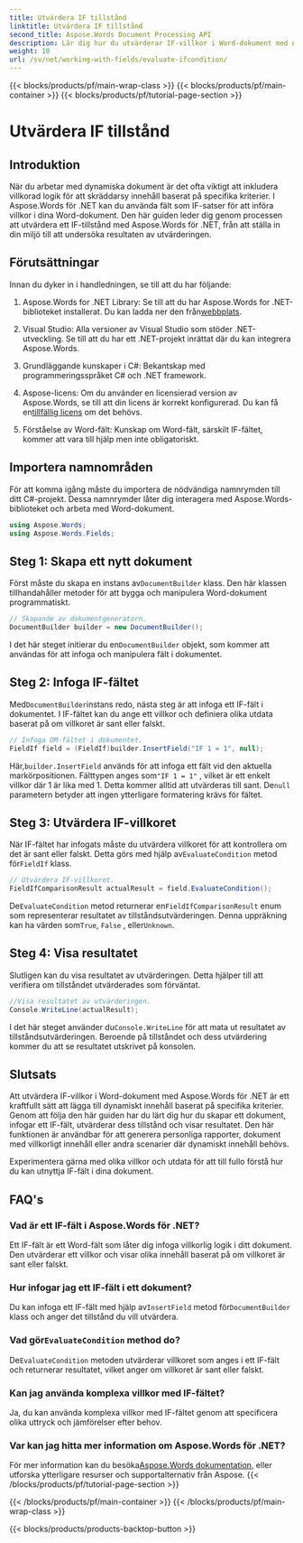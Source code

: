 ```yaml
---
title: Utvärdera IF tillstånd
linktitle: Utvärdera IF tillstånd
second_title: Aspose.Words Document Processing API
description: Lär dig hur du utvärderar IF-villkor i Word-dokument med Aspose.Words för .NET. Den här steg-för-steg-guiden täcker insättning, utvärdering och resultatvisning.
weight: 10
url: /sv/net/working-with-fields/evaluate-ifcondition/
---
```


{{< blocks/products/pf/main-wrap-class >}}
{{< blocks/products/pf/main-container >}}
{{< blocks/products/pf/tutorial-page-section >}}

# Utvärdera IF tillstånd

## Introduktion

När du arbetar med dynamiska dokument är det ofta viktigt att inkludera villkorad logik för att skräddarsy innehåll baserat på specifika kriterier. I Aspose.Words för .NET kan du använda fält som IF-satser för att införa villkor i dina Word-dokument. Den här guiden leder dig genom processen att utvärdera ett IF-tillstånd med Aspose.Words för .NET, från att ställa in din miljö till att undersöka resultaten av utvärderingen.

## Förutsättningar

Innan du dyker in i handledningen, se till att du har följande:

1.  Aspose.Words for .NET Library: Se till att du har Aspose.Words for .NET-biblioteket installerat. Du kan ladda ner den från[webbplats](https://releases.aspose.com/words/net/).

2. Visual Studio: Alla versioner av Visual Studio som stöder .NET-utveckling. Se till att du har ett .NET-projekt inrättat där du kan integrera Aspose.Words.

3. Grundläggande kunskaper i C#: Bekantskap med programmeringsspråket C# och .NET framework.

4.  Aspose-licens: Om du använder en licensierad version av Aspose.Words, se till att din licens är korrekt konfigurerad. Du kan få en[tillfällig licens](https://purchase.aspose.com/temporary-license/) om det behövs.

5. Förståelse av Word-fält: Kunskap om Word-fält, särskilt IF-fältet, kommer att vara till hjälp men inte obligatoriskt.

## Importera namnområden

För att komma igång måste du importera de nödvändiga namnrymden till ditt C#-projekt. Dessa namnrymder låter dig interagera med Aspose.Words-biblioteket och arbeta med Word-dokument.

```csharp
using Aspose.Words;
using Aspose.Words.Fields;
```

## Steg 1: Skapa ett nytt dokument

 Först måste du skapa en instans av`DocumentBuilder` klass. Den här klassen tillhandahåller metoder för att bygga och manipulera Word-dokument programmatiskt.

```csharp
// Skapande av dokumentgeneratorn.
DocumentBuilder builder = new DocumentBuilder();
```

 I det här steget initierar du en`DocumentBuilder` objekt, som kommer att användas för att infoga och manipulera fält i dokumentet.

## Steg 2: Infoga IF-fältet

 Med`DocumentBuilder`instans redo, nästa steg är att infoga ett IF-fält i dokumentet. I IF-fältet kan du ange ett villkor och definiera olika utdata baserat på om villkoret är sant eller falskt.

```csharp
// Infoga OM-fältet i dokumentet.
FieldIf field = (FieldIf)builder.InsertField("IF 1 = 1", null);
```

 Här,`builder.InsertField` används för att infoga ett fält vid den aktuella markörpositionen. Fälttypen anges som`"IF 1 = 1"` , vilket är ett enkelt villkor där 1 är lika med 1. Detta kommer alltid att utvärderas till sant. De`null` parametern betyder att ingen ytterligare formatering krävs för fältet.

## Steg 3: Utvärdera IF-villkoret

 När IF-fältet har infogats måste du utvärdera villkoret för att kontrollera om det är sant eller falskt. Detta görs med hjälp av`EvaluateCondition` metod för`FieldIf` klass.

```csharp
// Utvärdera IF-villkoret.
FieldIfComparisonResult actualResult = field.EvaluateCondition();
```

 De`EvaluateCondition` metod returnerar en`FieldIfComparisonResult` enum som representerar resultatet av tillståndsutvärderingen. Denna uppräkning kan ha värden som`True`, `False` , eller`Unknown`.

## Steg 4: Visa resultatet

Slutligen kan du visa resultatet av utvärderingen. Detta hjälper till att verifiera om tillståndet utvärderades som förväntat.

```csharp
//Visa resultatet av utvärderingen.
Console.WriteLine(actualResult);
```

 I det här steget använder du`Console.WriteLine` för att mata ut resultatet av tillståndsutvärderingen. Beroende på tillståndet och dess utvärdering kommer du att se resultatet utskrivet på konsolen.

## Slutsats

Att utvärdera IF-villkor i Word-dokument med Aspose.Words för .NET är ett kraftfullt sätt att lägga till dynamiskt innehåll baserat på specifika kriterier. Genom att följa den här guiden har du lärt dig hur du skapar ett dokument, infogar ett IF-fält, utvärderar dess tillstånd och visar resultatet. Den här funktionen är användbar för att generera personliga rapporter, dokument med villkorligt innehåll eller andra scenarier där dynamiskt innehåll behövs.

Experimentera gärna med olika villkor och utdata för att till fullo förstå hur du kan utnyttja IF-fält i dina dokument.

## FAQ's

### Vad är ett IF-fält i Aspose.Words för .NET?
Ett IF-fält är ett Word-fält som låter dig infoga villkorlig logik i ditt dokument. Den utvärderar ett villkor och visar olika innehåll baserat på om villkoret är sant eller falskt.

### Hur infogar jag ett IF-fält i ett dokument?
 Du kan infoga ett IF-fält med hjälp av`InsertField` metod för`DocumentBuilder` klass och anger det tillstånd du vill utvärdera.

###  Vad gör`EvaluateCondition` method do?
 De`EvaluateCondition` metoden utvärderar villkoret som anges i ett IF-fält och returnerar resultatet, vilket anger om villkoret är sant eller falskt.

### Kan jag använda komplexa villkor med IF-fältet?
Ja, du kan använda komplexa villkor med IF-fältet genom att specificera olika uttryck och jämförelser efter behov.

### Var kan jag hitta mer information om Aspose.Words för .NET?
 För mer information kan du besöka[Aspose.Words dokumentation](https://reference.aspose.com/words/net/), eller utforska ytterligare resurser och supportalternativ från Aspose.
{{< /blocks/products/pf/tutorial-page-section >}}

{{< /blocks/products/pf/main-container >}}
{{< /blocks/products/pf/main-wrap-class >}}

{{< blocks/products/products-backtop-button >}}
